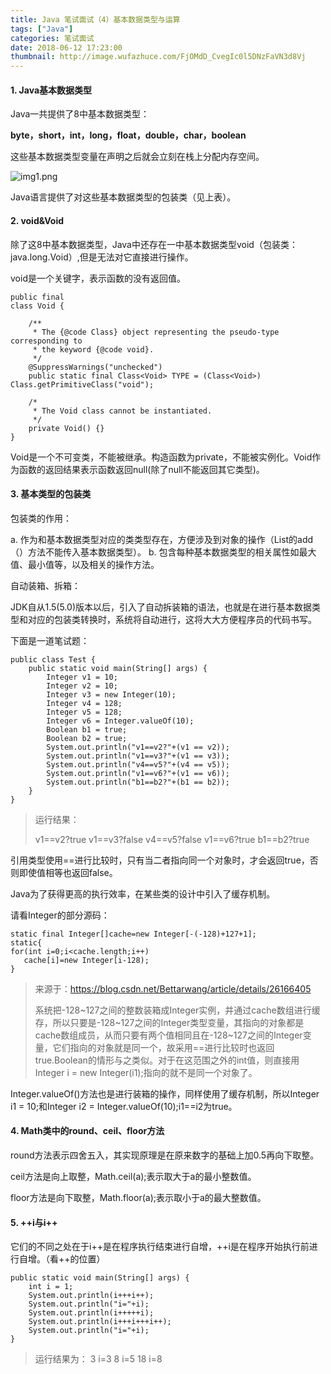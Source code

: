```yaml
---
title: Java 笔试面试（4）基本数据类型与运算
tags: ["Java"]
categories: 笔试面试
date: 2018-06-12 17:23:00
thumbnail: http://image.wufazhuce.com/FjOMdD_CvegIc0l5DNzFaVN3d8Vj
---
```


#### 1. Java基本数据类型

Java一共提供了8中基本数据类型：

**byte，short，int，long，float，double，char，boolean**

这些基本数据类型变量在声明之后就会立刻在栈上分配内存空间。

![img1.png](https://i.loli.net/2019/08/29/yjH2zSFxdp5U6Xa.jpg)

Java语言提供了对这些基本数据类型的包装类（见上表）。

#### 2. void&Void

除了这8中基本数据类型，Java中还存在一中基本数据类型void（包装类：java.long.Void）,但是无法对它直接进行操作。

void是一个关键字，表示函数的没有返回值。

```
public final
class Void {

    /**
     * The {@code Class} object representing the pseudo-type corresponding to
     * the keyword {@code void}.
     */
    @SuppressWarnings("unchecked")
    public static final Class<Void> TYPE = (Class<Void>) Class.getPrimitiveClass("void");

    /*
     * The Void class cannot be instantiated.
     */
    private Void() {}
}
```

Void是一个不可变类，不能被继承。构造函数为private，不能被实例化。Void作为函数的返回结果表示函数返回null(除了null不能返回其它类型)。

#### 3. 基本类型的包装类

包装类的作用：

a. 作为和基本数据类型对应的类类型存在，方便涉及到对象的操作（List的add（）方法不能传入基本数据类型）。
b. 包含每种基本数据类型的相关属性如最大值、最小值等，以及相关的操作方法。

自动装箱、拆箱：

JDK自从1.5(5.0)版本以后，引入了自动拆装箱的语法，也就是在进行基本数据类型和对应的包装类转换时，系统将自动进行，这将大大方便程序员的代码书写。

下面是一道笔试题：

```
public class Test {
	public static void main(String[] args) {
		Integer v1 = 10;
		Integer v2 = 10;
		Integer v3 = new Integer(10);
		Integer v4 = 128;
		Integer v5 = 128;
		Integer v6 = Integer.valueOf(10);
		Boolean b1 = true;
		Boolean b2 = true;
		System.out.println("v1==v2?"+(v1 == v2));
		System.out.println("v1==v3?"+(v1 == v3));
		System.out.println("v4==v5?"+(v4 == v5));
		System.out.println("v1==v6?"+(v1 == v6));
		System.out.println("b1==b2?"+(b1 == b2));
	}
}
```

> 运行结果：
>
> v1==v2?true
> v1==v3?false
> v4==v5?false
> v1==v6?true
> b1==b2?true

引用类型使用==进行比较时，只有当二者指向同一个对象时，才会返回true，否则即使值相等也返回false。

Java为了获得更高的执行效率，在某些类的设计中引入了缓存机制。

请看Integer的部分源码：

```
static final Integer[]cache=new Integer[-(-128)+127+1];  
static{  
for(int i=0;i<cache.length;i++)  
   cache[i]=new Integer[i-128);  
}
```

> 来源于：https://blog.csdn.net/Bettarwang/article/details/26166405
>
> 系统把-128~127之间的整数装箱成Integer实例，并通过cache数组进行缓存，所以只要是-128~127之间的Integer类型变量，其指向的对象都是cache数组成员，从而只要有两个值相同且在-128~127之间的Integer变量，它们指向的对象就是同一个，故采用==进行比较时也返回true.Boolean的情形与之类似。对于在这范围之外的int值，则直接用Integer i = new Integer(i1);指向的就不是同一个对象了。

Integer.valueOf()方法也是进行装箱的操作，同样使用了缓存机制，所以Integer i1 = 10;和Integer i2 = Integer.valueOf(10);i1==i2为true。

#### 4. Math类中的round、ceil、floor方法 

round方法表示四舍五入，其实现原理是在原来数字的基础上加0.5再向下取整。

ceil方法是向上取整，Math.ceil(a);表示取大于a的最小整数值。

floor方法是向下取整，Math.floor(a);表示取小于a的最大整数值。

#### 5. ++i与i++

它们的不同之处在于i++是在程序执行结束进行自增，++i是在程序开始执行前进行自增。（看++的位置）

```
public static void main(String[] args) {
	int i = 1;
	System.out.println(i+++i++);
	System.out.println("i="+i);
	System.out.println(i+++++i);
	System.out.println(i+++i+++i++);
	System.out.println("i="+i);
}
```

> 运行结果为：
> 3
> i=3
> 8
> i=5
> 18
> i=8









